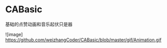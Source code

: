 # CABasic
基础的点赞动画和音乐起伏只是器

![image] https://github.com/weizhangCoder/CABasic/blob/master/gif/Animation.gif
